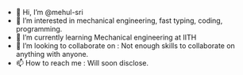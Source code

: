 - 👋 Hi, I’m @mehul-sri
- 👀 I’m interested in mechanical engineering, fast typing, coding, programming.
- 🌱 I’m currently learning Mechanical engineering at IITH
- 💞️ I’m looking to collaborate on : Not enough skills to collaborate on anything with anyone.
- 📫 How to reach me : Will soon disclose.

<!---
mehul-sri/mehul-sri is a ✨ special ✨ repository because its `README.md` (this file) appears on your GitHub profile.
You can click the Preview link to take a look at your changes.
--->
